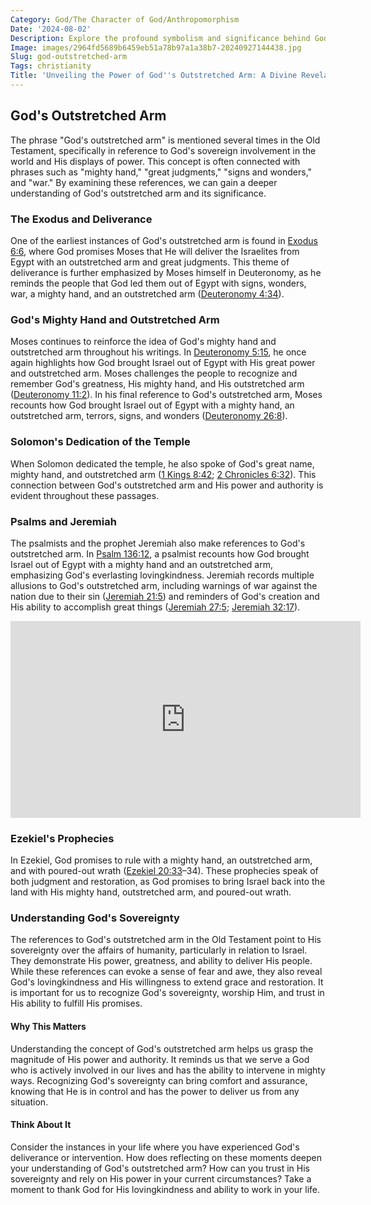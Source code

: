 ```yaml
---
Category: God/The Character of God/Anthropomorphism
Date: '2024-08-02'
Description: Explore the profound symbolism and significance behind God's outstretched arm, reflecting divine power, protection, and deliverance in religious contexts. Unveil the timeless meaning of this powerful gesture in faith and spirituality.
Image: images/2964fd5689b6459eb51a78b97a1a38b7-20240927144438.jpg
Slug: god-outstretched-arm
Tags: christianity
Title: 'Unveiling the Power of God''s Outstretched Arm: A Divine Revelation for Believers'
---
```


## God's Outstretched Arm

The phrase "God's outstretched arm" is mentioned several times in the Old Testament, specifically in reference to God's sovereign involvement in the world and His displays of power. This concept is often connected with phrases such as "mighty hand," "great judgments," "signs and wonders," and "war." By examining these references, we can gain a deeper understanding of God's outstretched arm and its significance.

### The Exodus and Deliverance

One of the earliest instances of God's outstretched arm is found in [Exodus 6:6](https://www.bibleref.com/Exodus/6/Exodus-6-6.html), where God promises Moses that He will deliver the Israelites from Egypt with an outstretched arm and great judgments. This theme of deliverance is further emphasized by Moses himself in Deuteronomy, as he reminds the people that God led them out of Egypt with signs, wonders, war, a mighty hand, and an outstretched arm ([Deuteronomy 4:34](https://www.bibleref.com/Deuteronomy/4/Deuteronomy-4-34.html)). 

### God's Mighty Hand and Outstretched Arm

Moses continues to reinforce the idea of God's mighty hand and outstretched arm throughout his writings. In [Deuteronomy 5:15](https://www.bibleref.com/Deuteronomy/5/Deuteronomy-5-15.html), he once again highlights how God brought Israel out of Egypt with His great power and outstretched arm. Moses challenges the people to recognize and remember God's greatness, His mighty hand, and His outstretched arm ([Deuteronomy 11:2](https://www.bibleref.com/Deuteronomy/11/Deuteronomy-11-2.html)). In his final reference to God's outstretched arm, Moses recounts how God brought Israel out of Egypt with a mighty hand, an outstretched arm, terrors, signs, and wonders ([Deuteronomy 26:8](https://www.bibleref.com/Deuteronomy/26/Deuteronomy-26-8.html)).

### Solomon's Dedication of the Temple

When Solomon dedicated the temple, he also spoke of God's great name, mighty hand, and outstretched arm ([1 Kings 8:42](https://www.bibleref.com/1-Kings/8/1-Kings-8-42.html); [2 Chronicles 6:32](https://www.bibleref.com/2-Chronicles/6/2-Chronicles-6-32.html)). This connection between God's outstretched arm and His power and authority is evident throughout these passages.

### Psalms and Jeremiah

The psalmists and the prophet Jeremiah also make references to God's outstretched arm. In [Psalm 136:12](https://www.bibleref.com/Psalm/136/Psalm-136-12.html), a psalmist recounts how God brought Israel out of Egypt with a mighty hand and an outstretched arm, emphasizing God's everlasting lovingkindness. Jeremiah records multiple allusions to God's outstretched arm, including warnings of war against the nation due to their sin ([Jeremiah 21:5](https://www.bibleref.com/Jeremiah/21/Jeremiah-21-5.html)) and reminders of God's creation and His ability to accomplish great things ([Jeremiah 27:5](https://www.bibleref.com/Jeremiah/27/Jeremiah-27-5.html); [Jeremiah 32:17](https://www.bibleref.com/Jeremiah/32/Jeremiah-32-17.html)).


<iframe width="560" height="315" src="https://www.youtube.com/embed/P63SUjthD0Y" frameborder="0" allow="autoplay; encrypted-media" allowfullscreen></iframe>


### Ezekiel's Prophecies

In Ezekiel, God promises to rule with a mighty hand, an outstretched arm, and with poured-out wrath ([Ezekiel 20:33](https://www.bibleref.com/Ezekiel/20/Ezekiel-20-33.html)–34). These prophecies speak of both judgment and restoration, as God promises to bring Israel back into the land with His mighty hand, outstretched arm, and poured-out wrath.

### Understanding God's Sovereignty

The references to God's outstretched arm in the Old Testament point to His sovereignty over the affairs of humanity, particularly in relation to Israel. They demonstrate His power, greatness, and ability to deliver His people. While these references can evoke a sense of fear and awe, they also reveal God's lovingkindness and His willingness to extend grace and restoration. It is important for us to recognize God's sovereignty, worship Him, and trust in His ability to fulfill His promises.

#### Why This Matters

Understanding the concept of God's outstretched arm helps us grasp the magnitude of His power and authority. It reminds us that we serve a God who is actively involved in our lives and has the ability to intervene in mighty ways. Recognizing God's sovereignty can bring comfort and assurance, knowing that He is in control and has the power to deliver us from any situation.

#### Think About It

Consider the instances in your life where you have experienced God's deliverance or intervention. How does reflecting on these moments deepen your understanding of God's outstretched arm? How can you trust in His sovereignty and rely on His power in your current circumstances? Take a moment to thank God for His lovingkindness and ability to work in your life.
